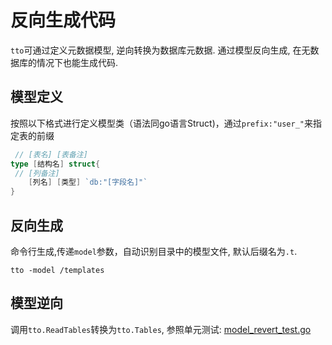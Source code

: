 # 反向生成代码

`tto`可通过定义元数据模型, 逆向转换为数据库元数据. 通过模型反向生成, 在无数据库的情况下也能生成代码.

## 模型定义

按照以下格式进行定义模型类（语法同go语言Struct)，通过`prefix:"user_"`来指定表的前缀

```go
 // [表名] [表备注]
type [结构名] struct{
 // [列备注]
    [列名] [类型] `db:"[字段名]"`
}
```

## 反向生成

命令行生成,传递`model`参数，自动识别目录中的模型文件, 默认后缀名为`.t`.

```shell
tto -model /templates 
```

## 模型逆向

调用`tto.ReadTables`转换为`tto.Tables`, 参照单元测试: [model_revert_test.go](../tests/model_revert_test.go)
